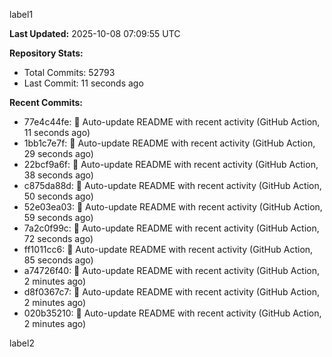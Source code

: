 
label1 
<!-- ACTIVITY_START -->
**Last Updated:** 2025-10-08 07:09:55 UTC

**Repository Stats:**
- Total Commits: 52793
- Last Commit: 11 seconds ago

**Recent Commits:**
- 77e4c44fe: 🤖 Auto-update README with recent activity (GitHub Action, 11 seconds ago)
- 1bb1c7e7f: 🤖 Auto-update README with recent activity (GitHub Action, 29 seconds ago)
- 22bcf9a6f: 🤖 Auto-update README with recent activity (GitHub Action, 38 seconds ago)
- c875da88d: 🤖 Auto-update README with recent activity (GitHub Action, 50 seconds ago)
- 52e03ea03: 🤖 Auto-update README with recent activity (GitHub Action, 59 seconds ago)
- 7a2c0f99c: 🤖 Auto-update README with recent activity (GitHub Action, 72 seconds ago)
- ff1011cc6: 🤖 Auto-update README with recent activity (GitHub Action, 85 seconds ago)
- a74726f40: 🤖 Auto-update README with recent activity (GitHub Action, 2 minutes ago)
- d8f0367c7: 🤖 Auto-update README with recent activity (GitHub Action, 2 minutes ago)
- 020b35210: 🤖 Auto-update README with recent activity (GitHub Action, 2 minutes ago)
<!-- ACTIVITY_END -->

label2
